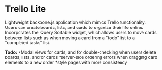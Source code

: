 # Trello Lite

Lightweight backbone.js application which mimics Trello functionality. Users can create boards, lists, and cards to organize their life online. Incorporates the jQuery Sortable widget, which allows users to move cards between lists such as when moving a card from a "todo" list to a "completed tasks" list.

**Todo:**
 *Modal views for cards, and for double-checking when users delete boards, lists, and/or cards
 *server-side ordering errors when dragging card elements to a new order
 *style pages with more consistency
  
